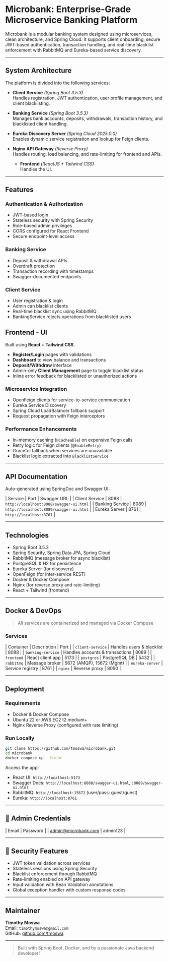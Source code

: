 
# Microbank: Enterprise-Grade Microservice Banking Platform

Microbank is a modular banking system designed using microservices, clean architecture, and Spring Cloud. It supports client onboarding, secure JWT-based authentication, transaction handling, and real-time blacklist enforcement with RabbitMQ and Eureka-based service discovery.

---

## System Architecture

The platform is divided into the following services:

- **Client Service** *(Spring Boot 3.5.3)*  
  Handles registration, JWT authentication, user profile management, and client blacklisting.

- **Banking Service** *(Spring Boot 3.5.3)*  
  Manages bank accounts, deposits, withdrawals, transaction history, and blacklisted client handling.

- **Eureka Discovery Server** *(Spring Cloud 2025.0.0)*  
  Enables dynamic service registration and lookup for Feign clients.

- **Nginx API Gateway** *(Reverse Proxy)*  
  Handles routing, load balancing, and rate-limiting for frontend and APIs.

  - **Frontend** *(ReactJS + Tailwind CSS)*  
    Handles the UI.

---

## Features

### Authentication & Authorization

- JWT-based login
- Stateless security with Spring Security
- Role-based admin privileges
- CORS configured for React Frontend
- Secure endpoint-level access

### Banking Service

- Deposit & withdrawal APIs
- Overdraft protection
- Transaction recording with timestamps
- Swagger-documented endpoints

### Client Service

- User registration & login
- Admin can blacklist clients
- Real-time blacklist sync using RabbitMQ
- BankingService rejects operations from blacklisted users

## Frontend - UI

Built using **React + Tailwind CSS**.

- **Register/Login** pages with validations
- **Dashboard** to view balance and transactions
- **Deposit/Withdraw** interface
- Admin-only **Client Management** page to toggle blacklist status
- Inline error feedback for blacklisted or unauthorized actions

### Microservice Integration

- OpenFeign clients for service-to-service communication
- Eureka Service Discovery
- Spring Cloud LoadBalancer fallback support
- Request propagation with Feign interceptors

### Performance Enhancements

- In-memory caching (`@Cacheable`) on expensive Feign calls
- Retry logic for Feign clients (`@EnableRetry`)
- Graceful fallback when services are unavailable
- Blacklist logic extracted into `BlacklistService`

---

## API Documentation

Auto-generated using SpringDoc and Swagger UI:

| Service         | Port | Swagger URL                          |
| Client Service  | 8088 | `http://localhost:8088/swagger-ui.html` |
| Banking Service | 8089 | `http://localhost:8089/swagger-ui.html` |
| Eureka Server   | 8761 | `http://localhost:8761`             |

---

## Technologies

- Spring Boot 3.5.3
- Spring Security, Spring Data JPA, Spring Cloud
- RabbitMQ (message broker for async blacklist)
- PostgreSQL & H2 for persistence
- Eureka Server (for discovery)
- OpenFeign (for inter-service REST)
- Docker & Docker Compose
- Nginx (for reverse proxy and rate-limiting)
- React + Tailwind (frontend)

---

## Docker & DevOps

> All services are containerized and managed via Docker Compose

### Services

| Container          | Description                       | Port |
| `client-service`   | Handles users & blacklist         | 8088 |
| `banking-service`  | Handles accounts & transactions   | 8089 |
| `frontend`         | React client app                  | 5173 |
| `postgres`         | PostgreSQL DB                     | 5432 |
| `rabbitmq`         | Message broker                    | 5672 (AMQP), 15672 (Mgmt) |
| `eureka-server`    | Service registry                  | 8761 |
| `nginx`            | Reverse proxy                     | 8090 |

---

## Deployment

### Requirements

- Docker & Docker Compose
- Ubuntu 22 or AWS EC2 t2.medium+
- Nginx Reverse Proxy (configured with rate limiting)

### Run Locally

```bash
git clone https://github.com/tmoswa/microbank.git
cd microbank
docker-compose up --build
```

Access the app:
- React UI: `http://localhost:5173`
- Swagger Docs: `http://localhost:8088/swagger-ui.html`, `:8089/swagger-ui.html`
- RabbitMQ: `http://localhost:15672` (user/pass: guest/guest)
- Eureka: `http://localhost:8761`

---

## 👤 Admin Credentials

| Email              | Password  |
| admin@microbank.com | admin123  |

---

## 🔐 Security Features

- JWT token validation across services
- Stateless sessions using Spring Security
- Blacklist enforcement through RabbitMQ
- Rate-limiting enabled on API gateway
- Input validation with Bean Validation annotations
- Global exception handler with custom response codes

---

## Maintainer

**Timothy Moswa**  
Email: `timothymoswa@gmail.com`  
GitHub: [github.com/tmoswa](https://github.com/tmoswa)

---

> Built with Spring Boot, Docker, and by a passionate Java backend developer!
